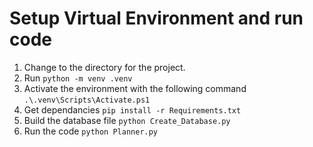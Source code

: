 # Setup Virtual Environment and run code
1. Change to the directory for the project.
2. Run  `python -m venv .venv`
3. Activate the environment with the following command `.\.venv\Scripts\Activate.ps1`
4. Get dependancies `pip install -r Requirements.txt`
5. Build the database file `python Create_Database.py`
6. Run the code `python Planner.py`
